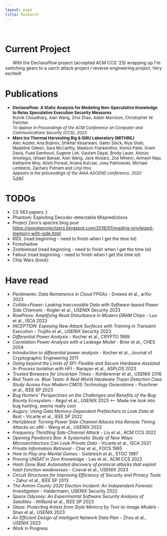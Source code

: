 ```yaml
---
layout: page
title: Research
---
```


<center>
<i class="fa fa-code-fork fa-5x" style="color: #000000;"></i>&nbsp;&nbsp;&nbsp; 
<i class="fa fa-code fa-5x" style="color: #000000;"></i>&nbsp;&nbsp;&nbsp; 
<i class="fa fa-codepen fa-5x" style="color: #000000;"></i>&nbsp;&nbsp;&nbsp; 
<i class="fa fa-microchip fa-5x" style="color: #000000;"></i>&nbsp;&nbsp;&nbsp; 
<i class="fa fa-file-code-o fa-5x" style="color: #000000;"></i>
</center>

# Current Project
&nbsp;&nbsp;&nbsp;&nbsp;&nbsp;&nbsp;With the Declassiflow project (accepted ACM CCS '23) wrapping up I'm switching gears to a uarch attack project / reverse engineering project. Very excited!  

# Publications
* <font size="2"><b>Declassiflow: A Static Analysis for Modeling Non-Speculative Knowledge to Relax Speculative Execution Security Measures</b><br>Rutvik Choudhary, Alan Wang, Zirui Zhao, Adam Morrison, Christopher W. Fletcher<br><i>To appear in Proceedings of the ACM Conference on Computer and Communications Security (CCS), 2023</i></font>
* <font size="2"><b>Mars Ice Thermal Harvesting Rig & ISRU Laboratory (MITHRIL)</b><br>Alec Auster, Ana Bojinov, Shikhar Kesarwani, Galen Sieck, Riya Shah, Madeline Odeen, Sara McCarthy, Madison Frankenthor, Komol Patel, Grant Davis, Fuad Samhouri, Eugene Lim, Gautam Dayal, Brody Lauer, Alonzo Arostegui, Ishaan Bansal, Alan Wang, Jack Kosiarz, Zoe Mihevc, Avinash Raju, Katharine Moy, Atishi Porwal, Ariana Kulcsar, Joey Palmowski, Michael Lembeck, Zachary Putnam and Linyi Hou<br><i>Appears in the preceedings of the AIAA ASCEND conference, 2022</i><br>[<a href="https://arc.aiaa.org/doi/10.2514/6.2022-4249" target="_blank">Link</a>]</font>

# TODOs 
* CS 563 papers :) 
* Phantom: Exploiting Decoder-detectable Mispredictions
* Project Zero's spectre blog post https://googleprojectzero.blogspot.com/2018/01/reading-privileged-memory-with-side.html
* RIDL (read beginning - need to finish when I get the time lol) 
* Foreshadow
* Zombieload (read beginning - need to finish when I get the time lol) 
* Fallout (read beginning - need to finish when I get the time lol)
* Chip Wars (book) 

# Have read
* _Pentimento: Data Remanence in Cloud FPGAs_ - Drewes et al., arXiv 2023 
* _Collide+Power: Leaking Inaccessible Data with Software-based Power Side Channels_ - Kogler et al., USENIX Security 2023
* _RowPress: Amplifying Read Disturbance in Modern DRAM Chips_ - Luo et al., ISCA 2023 
* _INCEPTION: Exposing New Attack Surfaces with Training in Transient Execution_ - Trujillo et al., USENIX Security 2023 
* _Differential Power Analysis_ - Kocher et al., CRYPTO 1999 
* _Correlation Power Analysis with a Leakage Model_ - Brier et al., CHES 2004 
* _Introduction to differential power analysis_ - Kocher et al., Journal of Cryptographic Engineering 2011 
* _Going beyond the Limits of SFI: Flexible and Secure Hardware-Assisted In-Process Isolation with HFI_ - Narayan et al., ASPLOS 2023 
* _Trusted Browsers for Uncertain Times_ - Kohlbrenner et al., USENIX 2016 
* _Red Team vs. Blue Team: A Real-World Hardware Trojan Detection Case Study Across Four Modern CMOS Technology Generations_ - Puschner et al., IEEE SP 2023 
* _Bug Hunters’ Perspectives on the Challenges and Benefits of the Bug Bounty Ecosystem_ - Akgul et al., USENIX 2023 <-- Made me look into bug hunting, seems really cool 
* _Augury: Using Data Memory-Dependent Prefetchers to Leak Data at Rest_ - Vicarte et al., IEEE SP 2022 
* _Hertzbleed: Turning Power Side-Channel Attacks Into Remote Timing Attacks on x86_ - Wang et al., USENIX 2022 
* _Frequency Throttling Side-Channel Attack_ - Liu et al., ACM CCS 2022 
* _Opening Pandora’s Box: A Systematic Study of New Ways Microarchitecture Can Leak Private Data_ - Vicarte et al., ISCA 2021 
* _Private Information Retrieval_ - Char et al., FOCS 1995 
* _How to Play any Mental Games_ - Goldreich et al., STOC 1987
* _Proving UNSAT in Zero Knowledge_ - Leo et al., ACM CCS 2022
* _Hash Gone Bad: Automated discovery of protocol attacks that exploit hash function weaknesses_ - Coeval et al., USENIX 2023 
* _Circuit Structures for Improving Efficiency of Security and Privacy Tools_ - Zahur et al., IEEE SP 2013
* _The Antrim County 2020 Election Incident: An Independent Forensic Investigation_ - Haldermann, USENIX Security 2022
* _Space Odyssey: An Experimental Software Security Analysis of Satellites_ - Willbold et al., IEEE SP 2023
* _Glaze: Protecting Artists from Style Mimicry by Text-to-Image Models_ - Shan et al., USENIX 2023 
* _An Efficient Design of Intelligent Network Data Plan_ - Zhou et al., USENIX 2023
* Work in Progress <i class="fa fa-calendar" style="color: #000000;"></i>
